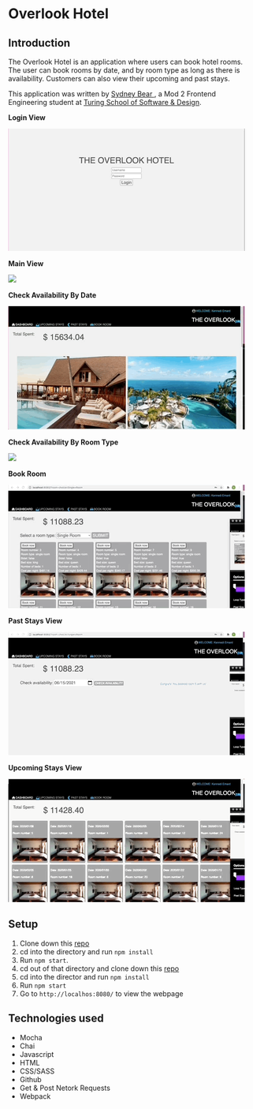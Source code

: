 # Overlook Hotel

## Introduction

The Overlook Hotel is an application where users can book hotel rooms. The user can book rooms by date, and by room type as long as there is availability. Customers can also view their upcoming and past stays.  

This application was written by [Sydney Bear ](https://github.com/sydnerd), a Mod 2 Frontend Engineering student at [Turing School of Software & Design](https://turing.edu/).

**Login View**

![](./src/images/login.gif)

**Main View**

![](./src/images/main-view.gif)

**Check Availability By Date**

![](./src/images/check-by-date.gif)

**Check Availability By Room Type**

![](./src/images/filter-by-roomtype.gif)

**Book Room**

![](./src/images/book-room.gif)

**Past Stays View**

![](./src/images/past-stays.gif)

**Upcoming Stays View**

![](./src/images/upcoming-stays.gif)


## Setup

1. Clone down this [repo](https://github.com/turingschool-examples/overlook-api)
2. cd into the directory and run `npm install`
3. Run `npm start`.
4. cd out of that directory and clone down this [repo](git@github.com:sydnerd/overlook-hotel.git)
5. cd into the director and run `npm install`
6. Run `npm start`
7. Go to `http://localhos:8080/` to view the webpage

## Technologies used

- Mocha
- Chai
- Javascript
- HTML
- CSS/SASS
- Github
- Get & Post Netork Requests
- Webpack
